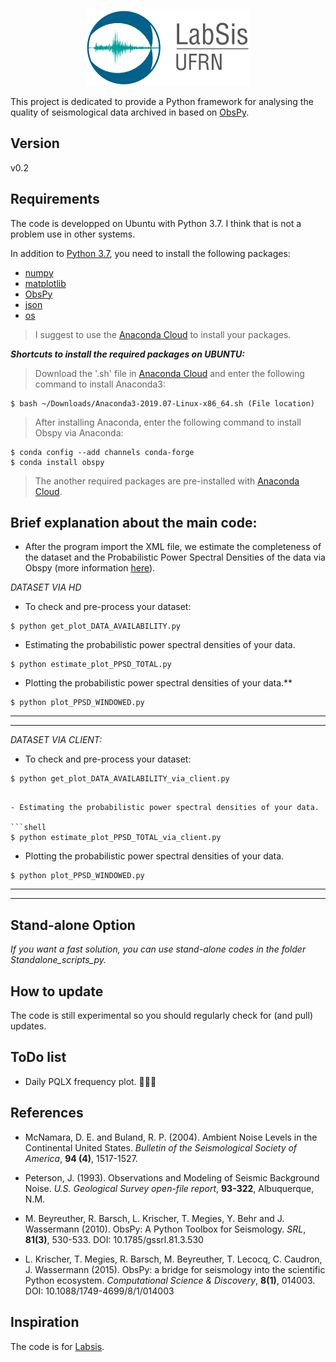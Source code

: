 <p align="center">
  <img src="labsis_logo.png">
</p>

This project is dedicated to provide a Python framework for analysing the quality of
seismological data archived in  based on [ObsPy](https://github.com/obspy/obspy/wiki).

Version
---------
v0.2

Requirements
------------
The code is developped on Ubuntu with Python 3.7. I think that is not a problem use in other systems.

In addition to [Python 3.7](https://docs.python.org/3/), you need
to install the following packages: 

- [numpy](http://www.numpy.org/)
- [matplotlib](http://matplotlib.org/)
- [ObsPy](https://github.com/obspy/obspy/wiki)
- [json](https://docs.python.org/3/library/json.html)
- [os](https://docs.python.org/3/library/os.html)

> I suggest to use the [Anaconda Cloud](https://anaconda.org/) to install your packages.


***Shortcuts to install the required packages on UBUNTU:***

> Download the '.sh' file in [Anaconda Cloud](https://anaconda.org/) and enter the following command to install Anaconda3:

```shell
$ bash ~/Downloads/Anaconda3-2019.07-Linux-x86_64.sh (File location)
```

> After installing Anaconda, enter the following command to install Obspy via Anaconda:

```shell
$ conda config --add channels conda-forge
$ conda install obspy
```

> The another required packages are pre-installed with [Anaconda Cloud](https://anaconda.org/).


Brief explanation about the main code:
---------------------------------------

- After the program import the XML file, we estimate the completeness of the dataset and the Probabilistic Power Spectral Densities of the data via Obspy (more information [here](https://docs.obspy.org/tutorial/code_snippets/probabilistic_power_spectral_density.html)).  

*DATASET VIA HD*

- To check and pre-process your dataset:

```shell
$ python get_plot_DATA_AVAILABILITY.py
```

- Estimating the probabilistic power spectral densities of your data.

```shell
$ python estimate_plot_PPSD_TOTAL.py
```

- Plotting the probabilistic power spectral densities of your data.**

```shell
$ python plot_PPSD_WINDOWED.py
```

---------------------------------------
---------------------------------------

*DATASET VIA CLIENT:*

- To check and pre-process your dataset:

```shell
$ python get_plot_DATA_AVAILABILITY_via_client.py
```

```

- Estimating the probabilistic power spectral densities of your data.

```shell
$ python estimate_plot_PPSD_TOTAL_via_client.py
```

- Plotting the probabilistic power spectral densities of your data.

```shell
$ python plot_PPSD_WINDOWED.py
```

---------------------------------------
---------------------------------------

Stand-alone Option
-------------

*If you want a fast solution, you can use stand-alone  codes in the folder Standalone_scripts_py.*


How to update
-------------
The code is still experimental so you should regularly check for (and pull) updates.

ToDo list
-------------
- Daily PQLX frequency plot. 🔨🔨🔨

References
----------

- McNamara, D. E. and Buland, R. P. (2004).
Ambient Noise Levels in the Continental United States.
*Bulletin of the Seismological Society of America*, **94 (4)**, 1517-1527.

- Peterson, J. (1993).
Observations and Modeling of Seismic Background Noise.
*U.S. Geological Survey open-file report*, **93-322**, Albuquerque, N.M.


- M. Beyreuther, R. Barsch, L. Krischer, T. Megies, Y. Behr and J. Wassermann (2010).
ObsPy: A Python Toolbox for Seismology.
*SRL*, **81(3)**, 530-533. DOI: 10.1785/gssrl.81.3.530


- L. Krischer, T. Megies, R. Barsch, M. Beyreuther, T. Lecocq, C. Caudron, J. Wassermann (2015).
ObsPy: a bridge for seismology into the scientific Python ecosystem.
*Computational Science & Discovery*, **8(1)**, 014003. DOI: 10.1088/1749-4699/8/1/014003


Inspiration
----------
The code is for [Labsis](http://www.labsis.ufrn.br/). 
